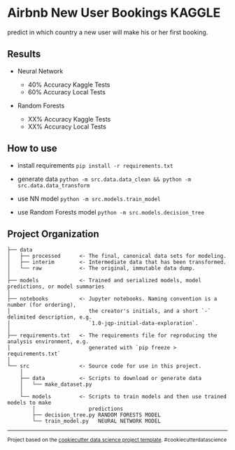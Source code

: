 Airbnb New User Bookings KAGGLE
==============================

predict in which country a new user will make his or her first booking.

Results
------------
- Neural Network
    - 40% Accuracy Kaggle Tests
    - 60% Accuracy Local Tests

- Random Forests
    - XX% Accuracy Kaggle Tests
    - XX% Accuracy Local Tests

How to use
------------
- install requirements
`pip install -r requirements.txt`

- generate data
`python -m src.data.data_clean && python -m src.data.data_transform`

- use NN model
`python -m src.models.train_model`

- use Random Forests model
`python -m src.models.decision_tree`

Project Organization
------------

    ├── data
    │   ├── processed      <- The final, canonical data sets for modeling.
    │   ├── interim        <- Intermediate data that has been transformed.
    │   └── raw            <- The original, immutable data dump.
    │
    ├── models             <- Trained and serialized models, model predictions, or model summaries
    │
    ├── notebooks          <- Jupyter notebooks. Naming convention is a number (for ordering),
    │                         the creator's initials, and a short `-` delimited description, e.g.
    │                         `1.0-jqp-initial-data-exploration`.
    │
    ├── requirements.txt   <- The requirements file for reproducing the analysis environment, e.g.
    │                         generated with `pip freeze > requirements.txt`
    │
    └── src                <- Source code for use in this project.
        │
        ├── data           <- Scripts to download or generate data
        │   └── make_dataset.py
        │
        └── models         <- Scripts to train models and then use trained models to make
            │                 predictions
            ├── decision_tree.py RANDOM FORESTS MODEL
            └── train_model.py   NEURAL NETWORK MODEL
         


--------

<p><small>Project based on the <a target="_blank" href="https://drivendata.github.io/cookiecutter-data-science/">cookiecutter data science project template</a>. #cookiecutterdatascience</small></p>
